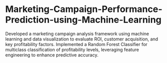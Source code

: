 # Marketing-Campaign-Performance-Prediction-using-Machine-Learning
Developed a marketing campaign analysis framework using machine learning and data visualization to evaluate ROI, customer acquisition, and key profitability factors. Implemented a Random Forest Classifier for multiclass classification of profitability levels, leveraging feature engineering to enhance predictive accuracy.
